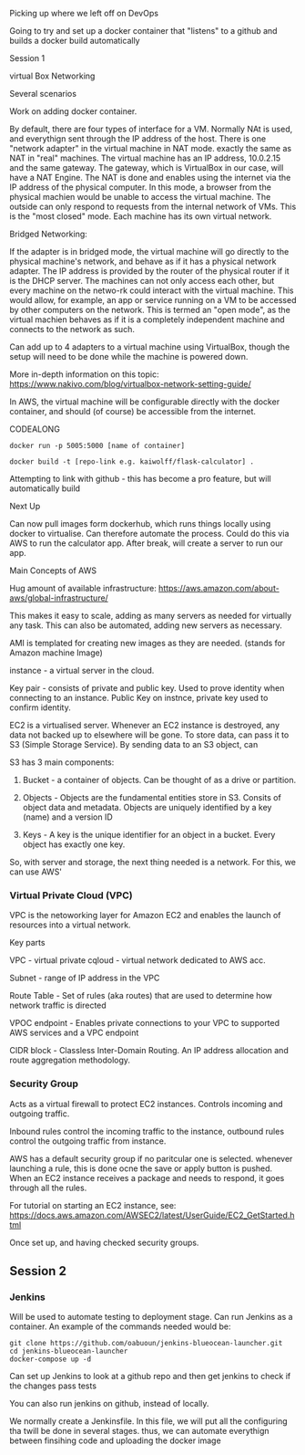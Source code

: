 Picking up where we left off on DevOps

Going to try and set up a docker container that "listens" to a github and builds a docker build automatically

Session 1

virtual Box Networking

Several scenarios

Work on adding docker container.


By default, there are four types of interface for a VM. Normally NAt is used, and everythign sent through the IP address of the host. There is one "network adapter" in the virtual machine in NAT mode. exactly the same as NAT in "real" machines. The virtual machine has an IP address, 10.0.2.15 and the same gateway. The gateway, which is VirtualBox in our case, will have a NAT Engine. The NAT is done and enables using the internet via the IP address of the physical computer. In this mode, a browser from the physical machien would be unable to access the virtual machine. The outside can only respond to requests from the internal network of VMs. This is the "most closed" mode. Each machine has its own virtual network.

Bridged Networking:

If the adapter is in bridged mode, the virtual machine will go directly to the physical machine's network, and behave as if it has a physical network adapter. The IP address is provided by the router of the physical router if it is the DHCP server. The machines can not only access each other, but every machine on the netwo-rk could interact with the virtual machine. This would allow, for example, an app or service running on a VM to be accessed by other computers on the network. This is termed an "open mode", as the virtual machien behaves as if it is a completely independent machine and connects to the network as such.

Can add up to 4 adapters to a virtual machine using VirtualBox, though the setup will need to be done while the machine is powered down.

More in-depth information on this topic: https://www.nakivo.com/blog/virtualbox-network-setting-guide/


In AWS, the virtual machine will be configurable directly with the docker container, and should (of course) be accessible from the internet.


CODEALONG

`docker run -p 5005:5000 [name of container]`

`docker build -t [repo-link e.g. kaiwolff/flask-calculator] .`

Attempting to link with github - this has become a pro feature, but will automatically build


Next Up

Can now pull images form dockerhub, which runs things locally using docker to virtualise. Can therefore automate the process. Could do this via AWS to run the calculator app. After break, will create a server to run our app.


Main Concepts of AWS

Hug amount of available infrastructure: https://aws.amazon.com/about-aws/global-infrastructure/

This makes it easy to scale, adding as many servers as needed for virtually any task. This can also be automated, adding new servers as necessary.

AMI is templated for creating new images as they are needed. (stands for Amazon machine Image)

instance - a virtual server in the cloud.

Key pair - consists of private and public key. Used to prove identity when connecting to an instance. Public Key on instnce, private key used to confirm identity.

EC2 is a virtualised server. Whenever an EC2 instance is destroyed, any data not backed up to elsewhere will be gone. To store data, can pass it to S3 (Simple Storage Service). By sending data to an S3 object, can 

S3 has 3 main components:

1. Bucket - a container of objects. Can be thought of as a drive or partition.
   
2. Objects - Objects are the fundamental entities store in S3. Consits of object data and metadata. Objects are uniquely identified by a key (name) and a version ID

3. Keys - A key is the unique identifier for an object in a bucket. Every object has exactly one key.


So, with server and storage, the next thing needed is a network. For this, we can use AWS' 

### Virtual Private Cloud (VPC)

VPC is the netoworking layer for Amazon EC2 and enables the launch of resources into a virtual network.

Key parts

VPC - virtual private cqloud - virtual network dedicated to AWS acc.

Subnet - range of IP address in the VPC

Route Table - Set of rules (aka routes) that are used to determine how network traffic is directed

VPOC endpoint - Enables private connections to your VPC to supported AWS services and a VPC endpoint

CIDR block - Classless Inter-Domain Routing. An IP address allocation and route aggregation methodology.

### Security Group

Acts as a virtual firewall to protect EC2 instances. Controls incoming and outgoing traffic.

Inbound rules control the incoming traffic to the instance, outbound rules control the outgoing traffic from instance.

AWS has a default security group if no paritcular one is selected. whenever launching a rule, this is done ocne the save or apply button is pushed. When an EC2 instance receives a package and needs to respond, it goes through all the rules.

For tutorial on starting an EC2 instance, see: https://docs.aws.amazon.com/AWSEC2/latest/UserGuide/EC2_GetStarted.html


Once set up, and having checked security groups.


## Session 2

### Jenkins

Will be used to automate testing to deployment stage. Can run Jenkins as a container. An example of the commands needed would be:

```
git clone https://github.com/oabuoun/jenkins-blueocean-launcher.git
cd jenkins-blueocean-launcher
docker-compose up -d
```

Can set up Jenkins to look at a github repo and then get jenkins to check if the changes pass tests

You can also run jenkins on github, instead of locally.

We normally create a Jenkinsfile. In this file, we will put all the configuring tha twill be done in several stages. thus, we can automate everythign between finsihing code and uploading the docker image
